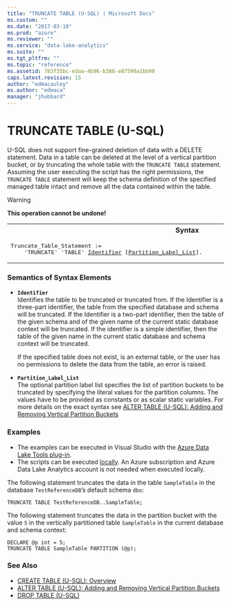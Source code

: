 ```yaml
---
title: "TRUNCATE TABLE (U-SQL) | Microsoft Docs"
ms.custom: ""
ms.date: "2017-03-10"
ms.prod: "azure"
ms.reviewer: ""
ms.service: "data-lake-analytics"
ms.suite: ""
ms.tgt_pltfrm: ""
ms.topic: "reference"
ms.assetid: 783f35bc-edaa-4b96-b388-e87590a1bb90
caps.latest.revision: 15
author: "edmacauley"
ms.author: "edmaca"
manager: "jhubbard"
---
```

# TRUNCATE TABLE (U-SQL)
U-SQL does not support fine-grained deletion of data with a DELETE statement. Data in a table can be deleted at the level of a vertical partition bucket, or by truncating the whole table with the `TRUNCATE TABLE` statement. Assuming the user executing the script has the right permissions, the `TRUNCATE TABLE` statement will keep the schema definition of the specified managed table intact and remove all the data contained within the table.   
  
> [!WARNING]
> **This operation cannot be undone!**

<table><th>Syntax</th><tr><td><pre>
Truncate_Table_Statement :=                                                                              
    'TRUNCATE' 'TABLE' <a href="#ident">Identifier</a> [<a href="#ptl">Partition_Label_List</a>].  
</pre></td></tr></table>
   
### Semantics of Syntax Elements  
-    <a name="ident"></a>**`Identifier`**  
    Identifies the table to be truncated or truncated from. If the Identifier is a three-part identifier, the table from the specified database and schema will be truncated. If the Identifier is a two-part identifier, then the table of the given schema and of the given name of the current static database context will be truncated. If the identifier is a simple identifier, then the table of the given name in the current static database and schema context will be truncated.  

      If the specified table does not exist, is an external table, or the user has no permissions to delete the data from the table, an error is raised.   
  
-    <a name="ptl"></a>**`Partition_Label_List`**  
    The optional partition label list specifies the list of partition buckets to be truncated by specifying the literal values for the partition columns. The values have to be provided as constants or as scalar static variables. For more details on the exact syntax see [ALTER TABLE (U-SQL): Adding and Removing Vertical Partition Buckets](../USQL/alter-table-u-sql-adding-and-removing-vertical-partition-buckets.md)
  
  
### Examples  
- The examples can be executed in Visual Studio with the [Azure Data Lake Tools plug-in](https://www.microsoft.com/download/details.aspx?id=49504).  
- The scripts can be executed [locally](https://docs.microsoft.com/azure/data-lake-analytics/data-lake-analytics-data-lake-tools-get-started#run-u-sql-locally).  An Azure subscription and Azure Data Lake Analytics account is not needed when executed locally.

The following statement truncates the data in the table `SampleTable` in the database `TestReferenceDB`’s default schema `dbo`:  
```  
TRUNCATE TABLE TestReferenceDB..SampleTable;  
```  
  
The following statement truncates the data in the partition bucket with the value `5` in the vertically partitioned table `SampleTable` in the current database and schema context:  
```  
DECLARE @p int = 5;  
TRUNCATE TABLE SampleTable PARTITION (@p);  
```  
### See Also  
* [CREATE TABLE (U-SQL): Overview](../USQL/create-table-u-sql-overview.md)  
* [ALTER TABLE (U-SQL): Adding and Removing Vertical Partition Buckets](../USQL/alter-table-u-sql-adding-and-removing-vertical-partition-buckets.md)
* [DROP TABLE (U-SQL)](../USQL/drop-table-u-sql.md)  
  
  
